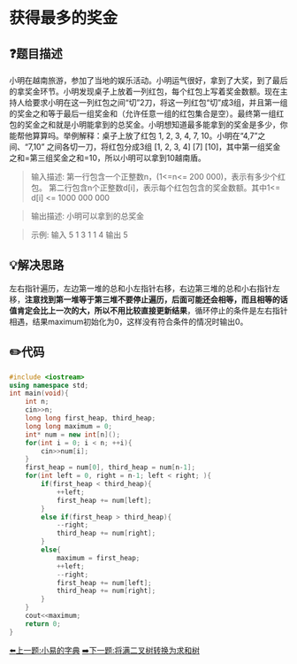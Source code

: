 # 获得最多的奖金

## :question:题目描述
小明在越南旅游，参加了当地的娱乐活动。小明运气很好，拿到了大奖，到了最后的拿奖金环节。小明发现桌子上放着一列红包，每个红包上写着奖金数额。现在主持人给要求小明在这一列红包之间“切”2刀，将这一列红包“切”成3组，并且第一组的奖金之和等于最后一组奖金和（允许任意一组的红包集合是空）。最终第一组红包的奖金之和就是小明能拿到的总奖金。小明想知道最多能拿到的奖金是多少，你能帮他算算吗。举例解释：桌子上放了红包  1, 2, 3, 4, 7, 10。小明在“4,7”之间、“7,10” 之间各切一刀，将红包分成3组 [1, 2, 3, 4]   [7]   [10]，其中第一组奖金之和=第三组奖金之和=10，所以小明可以拿到10越南盾。    

>输入描述:
第一行包含一个正整数n，(1<=n<= 200 000)，表示有多少个红包。
第二行包含n个正整数d[i]，表示每个红包包含的奖金数额。其中1<= d[i] <= 1000 000 000

>输出描述:
小明可以拿到的总奖金

>示例:
输入
5
1 3 1 1 4
输出
5
## :bulb:解决思路
左右指针遍历，左边第一堆的总和小左指针右移，右边第三堆的总和小右指针左移，**注意找到第一堆等于第三堆不要停止遍历，后面可能还会相等，而且相等的话值肯定会比上一次的大，所以不用比较直接更新结果**，循环停止的条件是左右指针相遇，结果maximum初始化为0，这样没有符合条件的情况时输出0。

## :pencil2:代码
```c++
#include <iostream>
using namespace std;
int main(void){
    int n;
    cin>>n;
    long long first_heap, third_heap;
    long long maximum = 0;
    int* num = new int[n]();
    for(int i = 0; i < n; ++i){
        cin>>num[i];
    }
    first_heap = num[0], third_heap = num[n-1];
    for(int left = 0, right = n-1; left < right; ){
        if(first_heap < third_heap){
            ++left;
            first_heap += num[left];
        }
        else if(first_heap > third_heap){
            --right;
            third_heap += num[right];
        }
        else{
            maximum = first_heap;
            ++left;
            --right;
            first_heap += num[left];
            third_heap += num[right];
        }
    }
    cout<<maximum;
    return 0;
}
```
[:arrow_left:上一题:小易的字典](LookupDictionary.md)
[:arrow_right:下一题:将满二叉树转换为求和树](ConvertFBT.md)